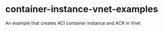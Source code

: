 # container-instance-vnet-examples
An example that creates ACI container instance and ACR in Vnet



